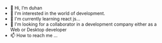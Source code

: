 - 👋 Hi, I’m duhan
- 👀 I'm interested in the world of development.
- 🌱 I'm currently learning react js...
- 💞️ I'm looking for a collaborator in a development company either as a Web or Desktop developer
- 📫 How to reach me ...

<!---
duhanrh/duhanrh is a ✨ special ✨ repository because its `README.md` (this file) appears on your GitHub profile.
You can click the Preview link to take a look at your changes.
--->

